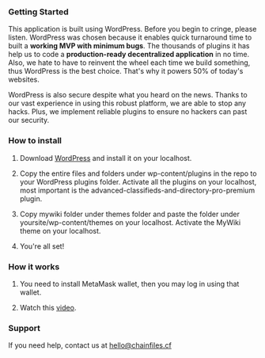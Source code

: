 ### Getting Started
This application is built using WordPress. Before you begin to cringe, please listen. WordPress was chosen because it enables quick turnaround time to built a **working MVP with minimum bugs**. The thousands of plugins it has help us to code a **production-ready decentralized application** in no time. Also, we hate to have to reinvent the wheel each time we build something, thus WordPress is the best choice. That's why it powers 50% of today's websites.

WordPress is also secure despite what you heard on the news. Thanks to our vast experience in using this robust platform, we are able to stop any hacks. Plus, we implement reliable plugins to ensure no hackers can past our security.

### How to install
1. Download [WordPress](https://wordpress.org/download/) and install it on your localhost.

2. Copy the entire files and folders under wp-content/plugins in the repo to your WordPress plugins folder. Activate all the plugins on your localhost, most important is the advanced-classifieds-and-directory-pro-premium plugin.

3. Copy mywiki folder under themes folder and paste the folder under yoursite/wp-content/themes on your localhost. Activate the MyWiki theme on your localhost.

4. You're all set!

### How it works
1. You need to install MetaMask wallet, then you may log in using that wallet.

2. Watch this [video](https://youtu.be/nsnNvw2FmJs).


### Support
If you need help, contact us at hello@chainfiles.cf






 
